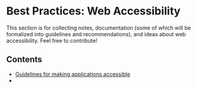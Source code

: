 # Best Practices: Web Accessibility

This section is for collecting notes, documentation (some of which will be formalized into guidelines and recommendations), and ideas about web accessibility. Feel free to contribute!

## Contents
* [Guidelines for making applications accessible](guidelines.md)
* 
